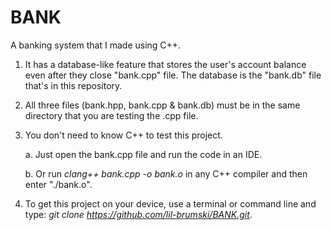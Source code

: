 # BANK

A banking system that I made using C++.

1. It has a database-like feature that stores the user's account balance even after they close "bank.cpp" file. The database is the "bank.db" file that's in this repository.

2. All three files (bank.hpp, bank.cpp & bank.db) must be in the same directory that you are testing the .cpp file.

3. You don't need to know C++ to test this project. 

   a. Just open the bank.cpp file and run the code in an IDE.

   b. Or run *clang++ bank.cpp -o bank.o* in any C++ compiler and then enter "./bank.o".

4. To get this project on your device, use a terminal or command line and type: *git clone https://github.com/lil-brumski/BANK.git*.